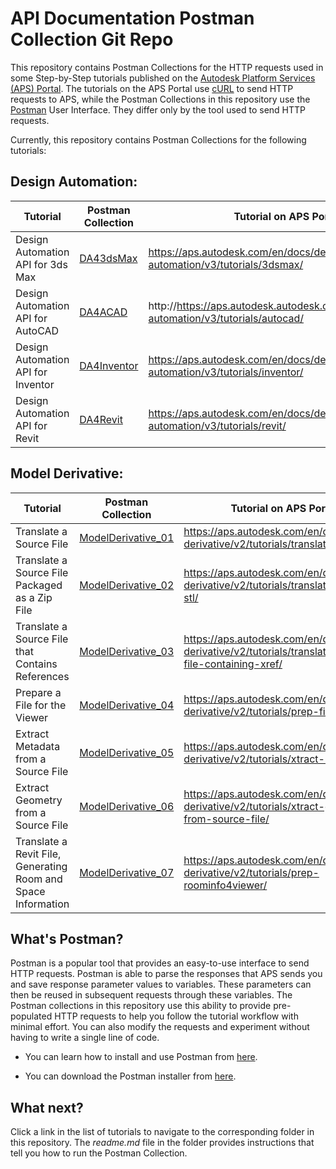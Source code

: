 # API Documentation Postman Collection Git Repo

This repository contains Postman Collections for the HTTP requests used in some Step-by-Step tutorials published on the [Autodesk Platform Services (APS) Portal](https://aps.autodesk.com/).  The tutorials on the APS Portal use [cURL](https://curl.haxx.se/) to send HTTP requests to APS, while the Postman Collections in this repository use the [Postman](https://www.getpostman.com/) User Interface. They differ only by the tool used to send HTTP requests.

Currently, this repository contains Postman Collections for the following tutorials:

## Design Automation:

   | Tutorial                             | Postman Collection                   | Tutorial on APS Portal                                                    |
   |--------------------------------------|--------------------------------------|-----------------------------------------------------------------------------|
   | Design Automation API for 3ds Max    | [DA43dsMax](DA43dsMax)               | https://aps.autodesk.com/en/docs/design-automation/v3/tutorials/3dsmax/   |
   | Design Automation API for AutoCAD    | [DA4ACAD](DA4ACAD)                   | http://https://aps.autodesk.autodesk.com/en/docs/design-automation/v3/tutorials/autocad/   |
   | Design Automation API for Inventor   | [DA4Inventor](DA4Inventor)           | https://aps.autodesk.com/en/docs/design-automation/v3/tutorials/inventor/ |
   | Design Automation API for Revit      | [DA4Revit](DA4Revit)                 | https://aps.autodesk.com/en/docs/design-automation/v3/tutorials/revit/    |


## Model Derivative:

   | Tutorial                                                      | Postman Collection                       | Tutorial on APS Portal                                                                                                |
   |---------------------------------------------------------------|------------------------------------------|-------------------------------------------------------------------------------------------------------------------------|
   | Translate a Source File                                       | [ModelDerivative_01](ModelDerivative_01) | https://aps.autodesk.com/en/docs/model-derivative/v2/tutorials/translate-to-obj/                      |
   | Translate a Source File Packaged as a Zip File                | [ModelDerivative_02](ModelDerivative_02) | https://aps.autodesk.com/en/docs/model-derivative/v2/tutorials/translate-zip-to-stl/                  |
   | Translate a Source File that Contains References              | [ModelDerivative_03](ModelDerivative_03) | https://aps.autodesk.com/en/docs/model-derivative/v2/tutorials/translate-source-file-containing-xref/ |
   | Prepare a File for the Viewer                                 | [ModelDerivative_04](ModelDerivative_04) | https://aps.autodesk.com/en/docs/model-derivative/v2/tutorials/prep-file4viewer/                      |
   | Extract Metadata from a Source File                           | [ModelDerivative_05](ModelDerivative_05) | https://aps.autodesk.com/en/docs/model-derivative/v2/tutorials/xtract-metadata/                       |
   | Extract Geometry from a Source File                           | [ModelDerivative_06](ModelDerivative_06) | https://aps.autodesk.com/en/docs/model-derivative/v2/tutorials/xtract-geometry-from-source-file/      |   
   | Translate a Revit File, Generating Room and Space Information | [ModelDerivative_07](ModelDerivative_07) | https://aps.autodesk.com/en/docs/model-derivative/v2/tutorials/prep-roominfo4viewer/                  |


## What's Postman?

Postman is a popular tool that provides an easy-to-use interface to send HTTP requests. Postman is able to parse the responses that APS sends you and save response parameter values to variables. These parameters can then be reused in subsequent requests through these variables. The Postman collections in this repository use this ability to provide pre-populated HTTP requests to help you follow the tutorial workflow with minimal effort. You can also modify the requests and experiment without having to write a single line of code.

- You can learn how to install and use Postman from [here](https://learning.getpostman.com/docs/postman/launching_postman/installation_and_updates).

- You can download the Postman installer from [here](https://www.getpostman.com/downloads/).

## What next?

Click a link in the list of tutorials to navigate to the corresponding folder in this repository. The *readme.md* file in the folder provides instructions that tell you how to run the Postman Collection.
